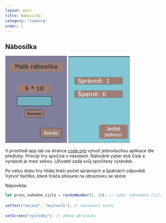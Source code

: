 ```yaml
---
layout: post
title: Nábosilka
category: "codeorg"
order: 1
---
```


## Nábosilka

<img src="/images/mala_nabosilka.png" alt="nabosilka" width="200"/>
<img src="/images/mala_nabosilka_vysledky.png" alt="nabosilka_vysledky" width="200"/>

V prostředí app lab na stránce [code.org](https://code.org) vytvoř jednoduchou aplikace dle předlohy. Princip hry spočívá v násobení. Náhodně vyber dvě čísla a vynásob je mezi sebou. Uživatel zadá svůj spočítaný výsledek.

Po celou dobu hry hlídej hráči počet správných a špatnách odpovědí. Vytvoř tlačítko, které hráče přesune na obrazovku se skóre.

Nápověda:

```js
let prvni_nahodne_cislo = randomNumber(1, 20); // výběr náhodného čísla

setText("mojeid", "mujtextů"); // nastavení textu

setScreen("výsledky"); // změna obrazovky
```
